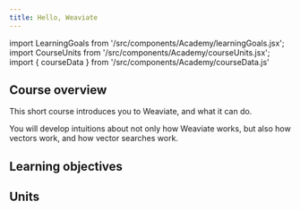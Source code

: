 ```yaml
---
title: Hello, Weaviate
---
```


import LearningGoals from '/src/components/Academy/learningGoals.jsx';
import CourseUnits from '/src/components/Academy/courseUnits.jsx';
import { courseData } from '/src/components/Academy/courseData.js'

## <i class="fa-solid fa-chalkboard-user"></i> Course overview

This short course introduces you to Weaviate, and what it can do.

You will develop intuitions about not only how Weaviate works, but also how vectors work, and how vector searches work.

## <i class="fa-solid fa-chalkboard-user"></i> Learning objectives

<!-- <LearningGoals courseName="zero_to_mvp"/> -->

## <i class="fa-solid fa-book-open-reader"></i> Units

<!-- <CourseUnits courseData={courseData} courseName="zero_to_mvp" /> -->
